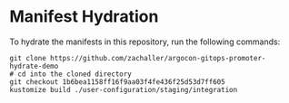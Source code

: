 # Manifest Hydration

To hydrate the manifests in this repository, run the following commands:

```shell
git clone https://github.com/zachaller/argocon-gitops-promoter-hydrate-demo
# cd into the cloned directory
git checkout 1b6bea1158ff16f9aa03f4fe436f25d53d7ff605
kustomize build ./user-configuration/staging/integration
```
